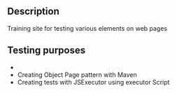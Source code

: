 ## Description
Training site for testing various elements on web pages


## Testing purposes
- 
- Creating Object Page pattern with Maven
- Creating tests with JSExecutor using executor Script
